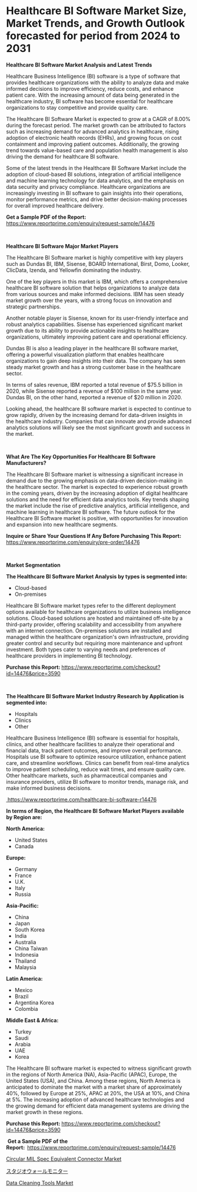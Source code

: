 <p><h1>Healthcare BI Software Market Size, Market Trends, and Growth Outlook forecasted for period from 2024 to 2031</h1></p><p><strong>Healthcare BI Software Market Analysis and Latest Trends</strong></p>
<p><p>Healthcare Business Intelligence (BI) software is a type of software that provides healthcare organizations with the ability to analyze data and make informed decisions to improve efficiency, reduce costs, and enhance patient care. With the increasing amount of data being generated in the healthcare industry, BI software has become essential for healthcare organizations to stay competitive and provide quality care.</p><p>The Healthcare BI Software Market is expected to grow at a CAGR of 8.00% during the forecast period. The market growth can be attributed to factors such as increasing demand for advanced analytics in healthcare, rising adoption of electronic health records (EHRs), and growing focus on cost containment and improving patient outcomes. Additionally, the growing trend towards value-based care and population health management is also driving the demand for healthcare BI software.</p><p>Some of the latest trends in the Healthcare BI Software Market include the adoption of cloud-based BI solutions, integration of artificial intelligence and machine learning technology for data analytics, and the emphasis on data security and privacy compliance. Healthcare organizations are increasingly investing in BI software to gain insights into their operations, monitor performance metrics, and drive better decision-making processes for overall improved healthcare delivery.</p></p>
<p><strong>Get a Sample PDF of the Report:&nbsp;</strong> <a href="https://www.reportprime.com/enquiry/request-sample/14476">https://www.reportprime.com/enquiry/request-sample/14476</a></p>
<p>&nbsp;</p>
<p><strong>Healthcare BI Software Major Market Players</strong></p>
<p><p>The Healthcare BI Software market is highly competitive with key players such as Dundas BI, IBM, Sisense, BOARD International, Birst, Domo, Looker, ClicData, Izenda, and Yellowfin dominating the industry. </p><p>One of the key players in this market is IBM, which offers a comprehensive healthcare BI software solution that helps organizations to analyze data from various sources and make informed decisions. IBM has seen steady market growth over the years, with a strong focus on innovation and strategic partnerships.</p><p>Another notable player is Sisense, known for its user-friendly interface and robust analytics capabilities. Sisense has experienced significant market growth due to its ability to provide actionable insights to healthcare organizations, ultimately improving patient care and operational efficiency.</p><p>Dundas BI is also a leading player in the healthcare BI software market, offering a powerful visualization platform that enables healthcare organizations to gain deep insights into their data. The company has seen steady market growth and has a strong customer base in the healthcare sector.</p><p>In terms of sales revenue, IBM reported a total revenue of $75.5 billion in 2020, while Sisense reported a revenue of $100 million in the same year. Dundas BI, on the other hand, reported a revenue of $20 million in 2020.</p><p>Looking ahead, the healthcare BI software market is expected to continue to grow rapidly, driven by the increasing demand for data-driven insights in the healthcare industry. Companies that can innovate and provide advanced analytics solutions will likely see the most significant growth and success in the market.</p></p>
<p>&nbsp;</p>
<p><strong>What Are The Key Opportunities For Healthcare BI Software Manufacturers?</strong></p>
<p><p>The Healthcare BI Software market is witnessing a significant increase in demand due to the growing emphasis on data-driven decision-making in the healthcare sector. The market is expected to experience robust growth in the coming years, driven by the increasing adoption of digital healthcare solutions and the need for efficient data analytics tools. Key trends shaping the market include the rise of predictive analytics, artificial intelligence, and machine learning in healthcare BI software. The future outlook for the Healthcare BI Software market is positive, with opportunities for innovation and expansion into new healthcare segments.</p></p>
<p><strong>Inquire or Share Your Questions If Any Before Purchasing This Report:</strong> <a href="https://www.reportprime.com/enquiry/pre-order/14476">https://www.reportprime.com/enquiry/pre-order/14476</a></p>
<p>&nbsp;</p>
<p><strong>Market Segmentation</strong></p>
<p><strong>The Healthcare BI Software Market Analysis by types is segmented into:</strong></p>
<p><ul><li>Cloud-based</li><li>On-premises</li></ul></p>
<p><p>Healthcare BI Software market types refer to the different deployment options available for healthcare organizations to utilize business intelligence solutions. Cloud-based solutions are hosted and maintained off-site by a third-party provider, offering scalability and accessibility from anywhere with an internet connection. On-premises solutions are installed and managed within the healthcare organization's own infrastructure, providing greater control and security but requiring more maintenance and upfront investment. Both types cater to varying needs and preferences of healthcare providers in implementing BI technology.</p></p>
<p><strong>Purchase this Report:&nbsp;</strong><a href="https://www.reportprime.com/checkout?id=14476&price=3590">https://www.reportprime.com/checkout?id=14476&price=3590</a></p>
<p>&nbsp;</p>
<p><strong>The Healthcare BI Software Market Industry Research by Application is segmented into:</strong></p>
<p><ul><li>Hospitals</li><li>Clinics</li><li>Other</li></ul></p>
<p><p>Healthcare Business Intelligence (BI) software is essential for hospitals, clinics, and other healthcare facilities to analyze their operational and financial data, track patient outcomes, and improve overall performance. Hospitals use BI software to optimize resource utilization, enhance patient care, and streamline workflows. Clinics can benefit from real-time analytics to improve patient scheduling, reduce wait times, and ensure quality care. Other healthcare markets, such as pharmaceutical companies and insurance providers, utilize BI software to monitor trends, manage risk, and make informed business decisions.</p></p>
<p><a href="https://www.reportprime.com/healthcare-bi-software-r14476">&nbsp;https://www.reportprime.com/healthcare-bi-software-r14476</a></p>
<p><strong>In terms of Region, the Healthcare BI Software Market Players available by Region are:</strong></p>
<p>
    <p> <strong> North America: </strong>
        <ul>
            <li>United States</li>
            <li>Canada</li>
        </ul>
        </p> 
    <p> <strong> Europe: </strong>
        <ul>
            <li>Germany</li>
            <li>France</li>
            <li>U.K.</li>
            <li>Italy</li>
            <li>Russia</li>
        </ul>
        </p> 
    <p> <strong> Asia-Pacific: </strong>
        <ul>
            <li>China</li>
            <li>Japan</li>
            <li>South Korea</li>
            <li>India</li>
            <li>Australia</li>
            <li>China Taiwan</li>
            <li>Indonesia</li>
            <li>Thailand</li>
            <li>Malaysia</li>
        </ul>
        </p> 
    <p> <strong> Latin America: </strong>
        <ul>
            <li>Mexico</li>
            <li>Brazil</li>
            <li>Argentina Korea</li>
            <li>Colombia</li>
        </ul>
        </p> 
    <p> <strong> Middle East & Africa: </strong>
        <ul>
            <li>Turkey</li>
            <li>Saudi</li>
            <li>Arabia</li>
            <li>UAE</li>
            <li>Korea</li>
        </ul>
    </p>
    </p>
<p><p>The Healthcare BI software market is expected to witness significant growth in the regions of North America (NA), Asia-Pacific (APAC), Europe, the United States (USA), and China. Among these regions, North America is anticipated to dominate the market with a market share of approximately 40%, followed by Europe at 25%, APAC at 20%, the USA at 10%, and China at 5%. The increasing adoption of advanced healthcare technologies and the growing demand for efficient data management systems are driving the market growth in these regions.</p></p>
<p><strong>Purchase this Report: </strong><a href="https://www.reportprime.com/checkout?id=14476&price=3590">https://www.reportprime.com/checkout?id=14476&price=3590</a></p>
<p>&nbsp;<strong>Get a Sample PDF of the Report:&nbsp;&nbsp;</strong><a href="https://www.reportprime.com/enquiry/request-sample/14476">https://www.reportprime.com/enquiry/request-sample/14476</a></p>
<p><strong></strong></p>
<p><p><a href="https://pretty-mail-caf.notion.site/Circular-MIL-Spec-Equivalent-Connector-Market-Trends-Forecast-and-Competitive-Analysis-to-2031-22650366869e4cd39b4e7ad2d1e417f6">Circular MIL Spec Equivalent Connector Market</a></p><p><a href="https://github.com/SarahFahey88/Market-Research-Report-List-1/blob/main/483480525386.md">スタジオウォールモニター</a></p><p><a href="https://github.com/okotobwrhuteie/Market-Research-Report-List-2/blob/main/data-cleaning-tools-market.md">Data Cleaning Tools Market</a></p></p>